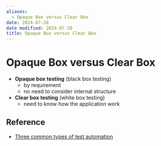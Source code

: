 ```yaml
---
aliases:
  - Opaque Box versus Clear Box
date: 2024-07-28
date modified: 2024-07-28
title: Opaque Box versus Clear Box
---
```


# Opaque Box versus Clear Box

- **Opaque box testing** (black box testing)
	- by requirement
	- no need to consider internal structure
- **Clear box testing** (white box testing)
	- need to know how the application work

## Reference

- [Three common types of test automation](https://web.dev/ta-types/)
